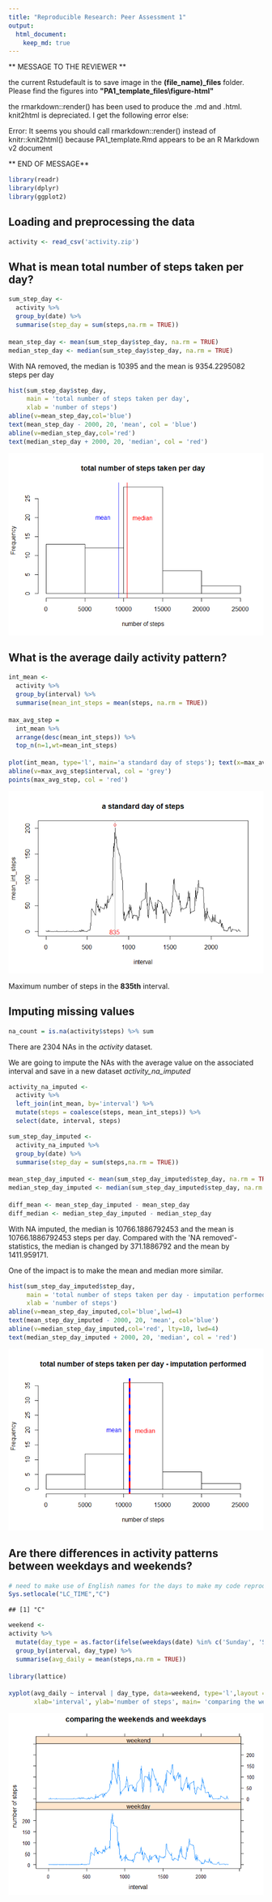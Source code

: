 ```yaml
---
title: "Reproducible Research: Peer Assessment 1"
output: 
  html_document:
    keep_md: true
---
```


** MESSAGE TO THE REVIEWER **

the current Rstudefault is to save image in the **(file_name)_files** folder.
Please find the figures into **"PA1_template_files\figure-html"**

the rmarkdown::render() has been used to produce the .md and .html. knit2html is
depreciated. I get the following error else:

Error: It seems you should call rmarkdown::render() instead of knitr::knit2html() 
because PA1_template.Rmd appears to be an R Markdown v2 document

** END OF MESSAGE**




```r
library(readr)
library(dplyr)
library(ggplot2)
```

## Loading and preprocessing the data

```r
activity <- read_csv('activity.zip')
```


## What is mean total number of steps taken per day?


```r
sum_step_day <-
  activity %>% 
  group_by(date) %>% 
  summarise(step_day = sum(steps,na.rm = TRUE))

mean_step_day <- mean(sum_step_day$step_day, na.rm = TRUE)
median_step_day <- median(sum_step_day$step_day, na.rm = TRUE)
```

With NA removed, the median is 10395 and the mean is 9354.2295082 steps per day


```r
hist(sum_step_day$step_day, 
     main = 'total number of steps taken per day',
     xlab = 'number of steps')
abline(v=mean_step_day,col='blue')
text(mean_step_day - 2000, 20, 'mean', col = 'blue')
abline(v=median_step_day,col='red')
text(median_step_day + 2000, 20, 'median', col = 'red')
```

![](PA1_template_files/figure-html/hist_with_na-1.png)<!-- -->

## What is the average daily activity pattern?


```r
int_mean <-
  activity %>% 
  group_by(interval) %>% 
  summarise(mean_int_steps = mean(steps, na.rm = TRUE))

max_avg_step = 
  int_mean %>% 
  arrange(desc(mean_int_steps)) %>% 
  top_n(n=1,wt=mean_int_steps)

plot(int_mean, type='l', main='a standard day of steps'); text(x=max_avg_step$interval, y=0, as.character(max_avg_step$interval), col='red');
abline(v=max_avg_step$interval, col = 'grey')
points(max_avg_step, col = 'red')
```

![](PA1_template_files/figure-html/average_day-1.png)<!-- -->

Maximum number of steps in the **835th** interval.


## Imputing missing values


```r
na_count = is.na(activity$steps) %>% sum
```

There are 2304 NAs in the *activity* dataset.

We are going to impute the NAs with the average value on the associated interval and save in a new dataset *activity_na_imputed*


```r
activity_na_imputed <-
  activity %>%
  left_join(int_mean, by='interval') %>% 
  mutate(steps = coalesce(steps, mean_int_steps)) %>% 
  select(date, interval, steps)
```


```r
sum_step_day_imputed <-
  activity_na_imputed %>% 
  group_by(date) %>% 
  summarise(step_day = sum(steps,na.rm = TRUE))

mean_step_day_imputed <- mean(sum_step_day_imputed$step_day, na.rm = TRUE)
median_step_day_imputed <- median(sum_step_day_imputed$step_day, na.rm = TRUE)

diff_mean <- mean_step_day_imputed - mean_step_day
diff_median <- median_step_day_imputed - median_step_day
```

With NA imputed, the median is 10766.1886792453 and the mean is 10766.1886792453 steps per day.
Compared with the 'NA removed'-statistics, the median is changed by 371.1886792 and the mean by 1411.959171.

One of the impact is to make the mean and median more similar.


```r
hist(sum_step_day_imputed$step_day, 
     main = 'total number of steps taken per day - imputation performed',
     xlab = 'number of steps')
abline(v=mean_step_day_imputed,col='blue',lwd=4)
text(mean_step_day_imputed - 2000, 20, 'mean', col='blue')
abline(v=median_step_day_imputed,col='red', lty=10, lwd=4)
text(median_step_day_imputed + 2000, 20, 'median', col = 'red')
```

![](PA1_template_files/figure-html/hist_na_imputed-1.png)<!-- -->


## Are there differences in activity patterns between weekdays and weekends?


```r
# need to make use of English names for the days to make my code reproducible
Sys.setlocale("LC_TIME","C")
```

```
## [1] "C"
```

```r
weekend <-
activity %>% 
  mutate(day_type = as.factor(ifelse(weekdays(date) %in% c('Sunday', 'Saturday'), 'weekend', 'weekday'))) %>% 
  group_by(interval, day_type) %>% 
  summarise(avg_daily = mean(steps,na.rm = TRUE))

library(lattice)

xyplot(avg_daily ~ interval | day_type, data=weekend, type='l',layout = c(1,2),
       xlab='interval', ylab='number of steps', main= 'comparing the weekends and weekdays')
```

![](PA1_template_files/figure-html/workday_vs_weekend-1.png)<!-- -->

